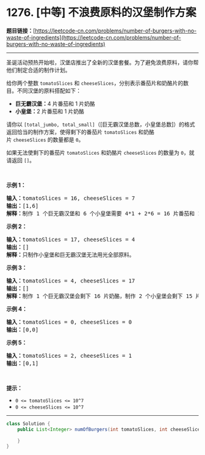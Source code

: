 # 1276. [中等] 不浪费原料的汉堡制作方案

**题目链接：**[https://leetcode-cn.com/problems/number-of-burgers-with-no-waste-of-ingredients](https://leetcode-cn.com/problems/number-of-burgers-with-no-waste-of-ingredients)

---

<div class="content__1Y2H">
 <div class="notranslate">
  <p>圣诞活动预热开始啦，汉堡店推出了全新的汉堡套餐。为了避免浪费原料，请你帮他们制定合适的制作计划。</p> 
  <p>给你两个整数&nbsp;<code>tomatoSlices</code>&nbsp;和&nbsp;<code>cheeseSlices</code>，分别表示番茄片和奶酪片的数目。不同汉堡的原料搭配如下：</p> 
  <ul> 
   <li><strong>巨无霸汉堡：</strong>4 片番茄和 1 片奶酪</li> 
   <li><strong>小皇堡：</strong>2 片番茄和&nbsp;1 片奶酪</li> 
  </ul> 
  <p>请你以&nbsp;<code>[total_jumbo, total_small]</code>（[巨无霸汉堡总数，小皇堡总数]）的格式返回恰当的制作方案，使得剩下的番茄片&nbsp;<code>tomatoSlices</code>&nbsp;和奶酪片&nbsp;<code>cheeseSlices</code>&nbsp;的数量都是&nbsp;<code>0</code>。</p> 
  <p>如果无法使剩下的番茄片&nbsp;<code>tomatoSlices</code>&nbsp;和奶酪片&nbsp;<code>cheeseSlices</code>&nbsp;的数量为&nbsp;<code>0</code>，就请返回&nbsp;<code>[]</code>。</p> 
  <p>&nbsp;</p> 
  <p><strong>示例 1：</strong></p> 
  <pre class="language-text"><strong>输入：</strong>tomatoSlices = 16, cheeseSlices = 7
<strong>输出：</strong>[1,6]
<strong>解释：</strong>制作 1 个巨无霸汉堡和 6 个小皇堡需要 4*1 + 2*6 = 16 片番茄和 1 + 6 = 7 片奶酪。不会剩下原料。
</pre> 
  <p><strong>示例 2：</strong></p> 
  <pre class="language-text"><strong>输入：</strong>tomatoSlices = 17, cheeseSlices = 4
<strong>输出：</strong>[]
<strong>解释：</strong>只制作小皇堡和巨无霸汉堡无法用光全部原料。
</pre> 
  <p><strong>示例 3：</strong></p> 
  <pre class="language-text"><strong>输入：</strong>tomatoSlices = 4, cheeseSlices = 17
<strong>输出：</strong>[]
<strong>解释：</strong>制作 1 个巨无霸汉堡会剩下 16 片奶酪，制作 2 个小皇堡会剩下 15 片奶酪。
</pre> 
  <p><strong>示例 4：</strong></p> 
  <pre class="language-text"><strong>输入：</strong>tomatoSlices = 0, cheeseSlices = 0
<strong>输出：</strong>[0,0]
</pre> 
  <p><strong>示例 5：</strong></p> 
  <pre class="language-text"><strong>输入：</strong>tomatoSlices = 2, cheeseSlices = 1
<strong>输出：</strong>[0,1]
</pre> 
  <p>&nbsp;</p> 
  <p><strong>提示：</strong></p> 
  <ul> 
   <li><code>0 &lt;= tomatoSlices &lt;= 10^7</code></li> 
   <li><code>0 &lt;= cheeseSlices &lt;= 10^7</code></li> 
  </ul> 
 </div>
</div>

---

```java
class Solution {
    public List<Integer> numOfBurgers(int tomatoSlices, int cheeseSlices) {
        
    }
}
```